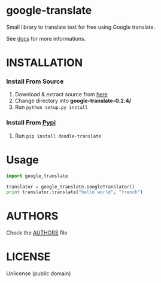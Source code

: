 # google-translate
Small library to translate text for free using Google translate.

See [docs](https://mrs0m30n3.github.io/google-translate/docs/) for more informations.

# INSTALLATION

### Install From Source
1. Download & extract source from [here](https://github.com/MrS0m30n3/google-translate/archive/0.2.4.zip)
2. Change directory into **google-translate-0.2.4/**
3. Run `python setup.py install`

### Install From [Pypi](https://pypi.python.org/pypi/doodle-translate)
1. Run `pip install doodle-translate`

# Usage

```python
import google_translate

translator = google_translate.GoogleTranslator()
print translator.translate("hello world", "french")
```

# AUTHORS
Check the [AUTHORS](https://github.com/MrS0m30n3/google-translate/blob/master/AUTHORS) file

# LICENSE
Unlicense (public domain)
